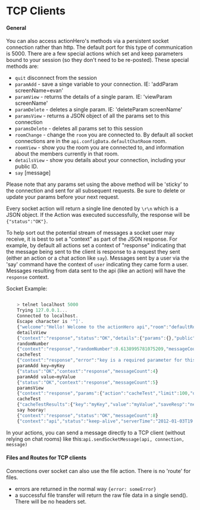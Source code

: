 # TCP Clients

#### General

You can also access actionHero's methods via a persistent socket connection rather than http.  The default port for this type of communication is 5000.  There are a few special actions which set and keep parameters bound to your session (so they don't need to be re-posted).  These special methods are:

* `quit` disconnect from the session
* `paramAdd` - save a singe variable to your connection.  IE: 'addParam screenName=evan'
* `paramView` - returns the details of a single param. IE: 'viewParam screenName'
* `paramDelete` - deletes a single param.  IE: 'deleteParam screenName'
* `paramsView` - returns a JSON object of all the params set to this connection
* `paramsDelete` - deletes all params set to this session
* `roomChange` - change the `room` you are connected to.  By default all socket connections are in the `api.configData.defaultChatRoom` room.   
* `roomView` - show you the room you are connected to, and information about the members currently in that room.
* `detailsView` - show you details about your connection, including your public ID.
* `say` [message]

Please note that any params set using the above method will be 'sticky' to the connection and sent for all subsequent requests.  Be sure to delete or update your params before your next request.

Every socket action will return a single line denoted by `\r\n` which is a JSON object.  If the Action was executed successfully, the response will be `{"status":"OK"}`.

To help sort out the potential stream of messages a socket user may receive, it is best to set a "context" as part of the JSON response.  For example, by default all actions set a context of "response" indicating that the message being sent to the client is response to a request they sent (either an action or a chat action like `say`).  Messages sent by a user via the 'say' command have the context of `user` indicating they came form a user.  Messages resulting from data sent to the api (like an action) will have the `response` context.

Socket Example:

```javascript

	> telnet localhost 5000
	Trying 127.0.0.1...
	Connected to localhost.
	Escape character is '^]'.
	{"welcome":"Hello! Welcome to the actionHero api","room":"defaultRoom","context":"api","messageCount":0}
	detailsView
	{"context":"response","status":"OK","details":{"params":{},"public":{"id":"86b43f5a32e6addb08d7cacd8773325e","connectedAt":1346909099674}},"messageCount":1}
	randomNumber
	{"context":"response","randomNumber":0.6138995781075209,"messageCount":2}
	cacheTest
	{"context":"response","error":"key is a required parameter for this action","messageCount":3}
	paramAdd key=myKey
	{"status":"OK","context":"response","messageCount":4}
	paramAdd value=myValue
	{"status":"OK","context":"response","messageCount":5}
	paramsView
	{"context":"response","params":{"action":"cacheTest","limit":100,"offset":0,"key":"myKey","value":"myValue"},"messageCount":6}
	cacheTest
	{"cacheTestResults":{"key":"myKey","value":"myValue","saveResp":"new record","loadResp":"myValue","deleteResp":true},"messageCount":7}
	say hooray!
	{"context":"response","status":"OK","messageCount":8}
	{"context":"api","status":"keep-alive","serverTime":"2012-01-03T19:48:40.136Z","messageCount":9}
```
	
In your actions, you can send a message directly to a TCP client (without relying on chat rooms) like this:`api.sendSocketMessage(api, connection, message)`

#### Files and Routes for TCP clients

Connections over socket can also use the file action.  There is no 'route' for files.

* errors are returned in the normal way `{error: someError}`
* a successful file transfer will return the raw file data in a single send().  There will be no headers set.
